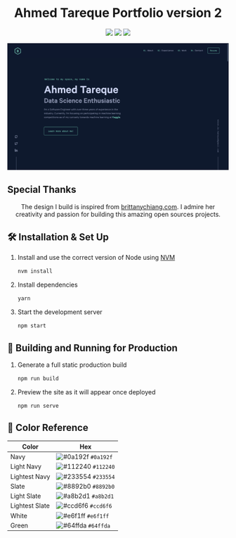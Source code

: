
<h1 align="center">
  Ahmed Tareque Portfolio version 2
</h1>

<p align="center">
 <img src="https://img.shields.io/github/last-commit/ahmedTareque/profile_v2/development">
 <a href="https://github.com/ahmedTareque?tab=repositories"><img src="https://img.shields.io/github/stars/ahmedTareque?affiliations=OWNER%2CCOLLABORATOR&color=success"></a>
 <a href="https://github.com/ahmedTareque/?tab=followers"><img src="https://img.shields.io/github/followers/ahmedTareque?label=Followers&color=success"></a>
</p>

![demo](/Home_page.png)

## Special Thanks

<p align="center">
  The design I build is inspired from <a href="https://brittanychiang.com" target="_blank">brittanychiang.com</a>. I admire her creativity and passion for building this amazing open sources projects.
</p>


## 🛠 Installation & Set Up

1. Install and use the correct version of Node using [NVM](https://github.com/nvm-sh/nvm)

   ```sh
   nvm install
   ```

3. Install dependencies

   ```sh
   yarn
   ```

4. Start the development server

   ```sh
   npm start
   ```

## 🚀 Building and Running for Production

1. Generate a full static production build

   ```sh
   npm run build
   ```

1. Preview the site as it will appear once deployed

   ```sh
   npm run serve
   ```

## 🎨 Color Reference

| Color          | Hex                                                                |
| -------------- | ------------------------------------------------------------------ |
| Navy           | ![#0a192f](https://via.placeholder.com/10/0a192f?text=+) `#0a192f` |
| Light Navy     | ![#112240](https://via.placeholder.com/10/0a192f?text=+) `#112240` |
| Lightest Navy  | ![#233554](https://via.placeholder.com/10/303C55?text=+) `#233554` |
| Slate          | ![#8892b0](https://via.placeholder.com/10/8892b0?text=+) `#8892b0` |
| Light Slate    | ![#a8b2d1](https://via.placeholder.com/10/a8b2d1?text=+) `#a8b2d1` |
| Lightest Slate | ![#ccd6f6](https://via.placeholder.com/10/ccd6f6?text=+) `#ccd6f6` |
| White          | ![#e6f1ff](https://via.placeholder.com/10/e6f1ff?text=+) `#e6f1ff` |
| Green          | ![#64ffda](https://via.placeholder.com/10/64ffda?text=+) `#64ffda` |
